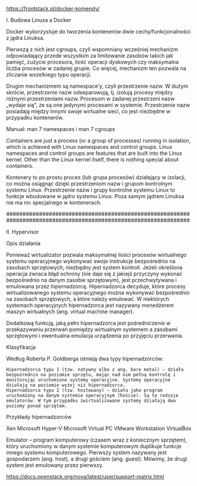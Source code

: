 https://frontstack.pl/docker-komendy/

I. Budowa Linuxa a Docker

Docker wykorzystuje do tworzenia kontenerów dwie cechy/funkcjonalności z jądra Linuksa. 

Pierwszą z nich jest cgroups, 
czyli wspomniany wcześniej mechanizm odpowiadający przede wszystkim za limitowanie zasobów takich jak pamięć, zużycie procesora, 
ilość operacji dyskowych czy maksymalna liczba procesów w zadanej grupie. Co więcej, mechanizm ten pozwala na zliczanie wszelkiego typu operacji.

Drugim mechanizmem są namespace’y, 
czyli przestrzenie nazw. W dużym skrócie, przestrzenie nazw odseparowują, tj. izolują procesy między różnymi przestrzeniami nazw. 
Procesom w zadanej przestrzeni nazw „wydaje się”, że są one jedynymi procesami w systemie. Przestrzenie nazw posiadają między innymi 
swoje wirtualne sieci, co jest niezbędne w przypadku kontenerów.

Manual:
man 7 namespaces i 
man 7 cgroups 

Containers are just a process (or a group of processes) running in isolation, which is achieved with Linux namespaces and control groups. 
Linux namespaces and control groups are features that are built into the Linux kernel. Other than the Linux kernel itself, there is nothing special about containers.

Kontenery to po prostu proces (lub grupa procesów) działający w izolacji, co można osiągnąć dzięki przestrzeniom nazw i grupom kontrolnym systemu Linux.
Przestrzenie nazw i grupy kontrolne systemu Linux to funkcje wbudowane w jądro systemu Linux. Poza samym jądrem Linuksa nie ma nic specjalnego w kontenerach.

################################################################################################################

II. Hypervisor

Opis działania

Ponieważ wirtualizator pozwala maksymalnej ilości procesów wirtualnego systemu operacyjnego wykonywać swoje instrukcje bezpośrednio na zasobach sprzętowych, niezbędny jest system kontroli. Jeżeli określona operacja zwraca błąd ochrony (nie daje się z jakiejś przyczyny wykonać bezpośrednio na danym zasobie sprzętowym), jest przechwytywana i emulowana przez hipernadzorcę. Hipernadzorca decyduje, które procesy wirtualizowanego systemu operacyjnego można wykonywać bezpośrednio na zasobach sprzętowych, a które należy emulować. W niektórych systemach operacyjnych hipernadzorca jest nazywany menedżerem maszyn wirtualnych (ang. virtual machine manager).

Dodatkową funkcją, jaką pełni hipernadzorca jest pośredniczenie w przekazywaniu przerwań pomiędzy wirtualnym systemem a zasobami sprzętowymi i ewentualna emulacja urządzenia po przyjęciu przerwania.

Klasyfikacja

Według Roberta P. Goldberga istnieją dwa typy hipernadzorców:

    Hipernadzorca typu 1 (tzw. natywny albo z ang. bare metal) – działa bezpośrednio na poziomie sprzętu, mając nad nim pełną kontrolę i monitorując uruchomione systemy operacyjne. Systemy operacyjne działają na poziomie wyżej niż hipernadzorca.
    Hipernadzorca typu 2 (tzw. hostowany) – działa jako program uruchomiony na danym systemie operacyjnym (hoście). Są to rodzaje emulatorów. W tym przypadku zwirtualizowane systemy działają dwa poziomy ponad sprzętem.

Przykłady hipernadzorców

Xen
Microsoft Hyper-V
Microsoft Virtual PC
VMware Workstation
VirtualBox

Emulator – program komputerowy (czasem wraz z koniecznym sprzętem), który uruchomiony w danym systemie komputerowym duplikuje funkcje innego systemu komputerowego. Pierwszy system nazywany jest gospodarzem (ang. host), a drugi gościem (ang. guest). Mówimy, że drugi system jest emulowany przez pierwszy.


https://docs.openstack.org/nova/latest/user/support-matrix.html
